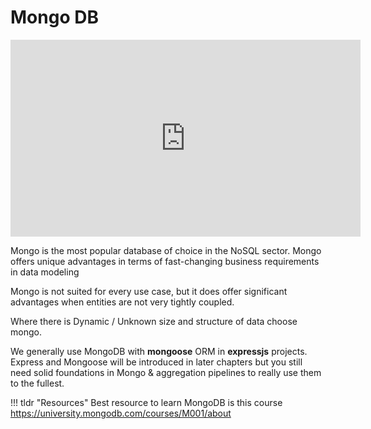 # Mongo DB

<iframe width="560" height="315" src="https://www.youtube.com/embed/-bt_y4Loofg" title="YouTube video player" frameborder="0" allow="accelerometer; autoplay; clipboard-write; encrypted-media; gyroscope; picture-in-picture" allowfullscreen></iframe>

Mongo is the most popular database of choice in the NoSQL sector. Mongo offers unique advantages in terms of fast-changing business requirements in data modeling

Mongo is not suited for every use case, but it does offer significant advantages when entities are not very tightly coupled.

Where there is Dynamic / Unknown size and structure of data choose mongo.

We generally use MongoDB with **mongoose** ORM in **expressjs** projects. Express and Mongoose will be introduced in later chapters but you still need solid foundations in Mongo & aggregation pipelines to really use them to the fullest.

!!! tldr "Resources"
    Best resource to learn MongoDB is this course <a href="https://university.mongodb.com/courses/M001/about">https://university.mongodb.com/courses/M001/about</a>



